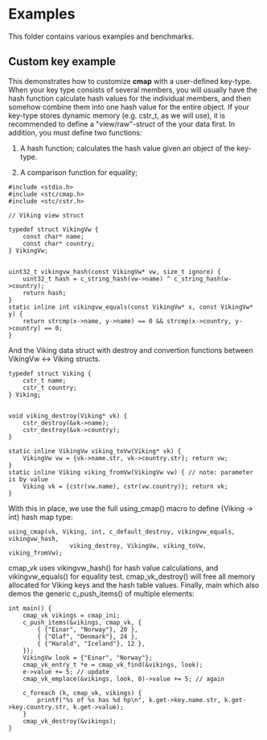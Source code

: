 Examples
========
This folder contains various examples and benchmarks.


Custom key example
------------------
This demonstrates how to customize **cmap** with a user-defined key-type. When your key type consists of several members, you will usually have the hash function calculate hash values for the individual members, and then somehow combine them into one hash value for the entire object. If your key-type stores dynamic memory (e.g. cstr_t, as we will use), it is recommended to define a "view/raw"-struct of the your data first. In addition, you must define two functions:

1. A hash function; calculates the hash value given an object of the key-type.

2. A comparison function for equality; 
```
#include <stdio.h>
#include <stc/cmap.h>
#include <stc/cstr.h>

// Viking view struct

typedef struct VikingVw {
    const char* name;
    const char* country;
} VikingVw;


uint32_t vikingvw_hash(const VikingVw* vw, size_t ignore) {
    uint32_t hash = c_string_hash(vw->name) ^ c_string_hash(w->country);
    return hash;
}
static inline int vikingvw_equals(const VikingVw* x, const VikingVw* y) {
    return strcmp(x->name, y->name) == 0 && strcmp(x->country, y->country) == 0;
}
```
And the Viking data struct with destroy and convertion functions between VikingVw <-> Viking structs.
```
typedef struct Viking {
    cstr_t name;
    cstr_t country;
} Viking;


void viking_destroy(Viking* vk) {
    cstr_destroy(&vk->name);
    cstr_destroy(&vk->country);
}

static inline VikingVw viking_toVw(Viking* vk) {
    VikingVw vw = {vk->name.str, vk->country.str}; return vw;
}
static inline Viking viking_fromVw(VikingVw vw) { // note: parameter is by value
    Viking vk = {cstr(vw.name), cstr(vw.country)}; return vk;
}
```
With this in place, we use the full using_cmap() macro to define {Viking -> int} hash map type:
```
using_cmap(vk, Viking, int, c_default_destroy, vikingvw_equals, vikingvw_hash, 
                 viking_destroy, VikingVw, viking_toVw, viking_fromVw);
```
cmap_vk uses vikingvw_hash() for hash value calculations, and vikingvw_equals() for equality test. cmap_vk_destroy() will free all memory allocated for Viking keys and the hash table values.
Finally, main which also demos the generic c_push_items() of multiple elements:
```
int main() {
    cmap_vk vikings = cmap_ini;
    c_push_items(&vikings, cmap_vk, {
        { {"Einar", "Norway"}, 20 },
        { {"Olaf", "Denmark"}, 24 },
        { {"Harald", "Iceland"}, 12 },
    });
    VikingVw look = {"Einar", "Norway"};
    cmap_vk_entry_t *e = cmap_vk_find(&vikings, look);
    e->value += 5; // update 
    cmap_vk_emplace(&vikings, look, 0)->value += 5; // again

    c_foreach (k, cmap_vk, vikings) {
        printf("%s of %s has %d hp\n", k.get->key.name.str, k.get->key.country.str, k.get->value);
    }
    cmap_vk_destroy(&vikings);
}
```
